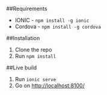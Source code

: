 ##Requirements

- IONIC - `npm install -g ionic`
- Cordova - `npm install -g cordova`

##Installation

1. Clone the repo
2. Run `npm install`

##Live build

1. Run `ionic serve`
2. Go on [http://localhost:8100/](http://localhost:8100/)

